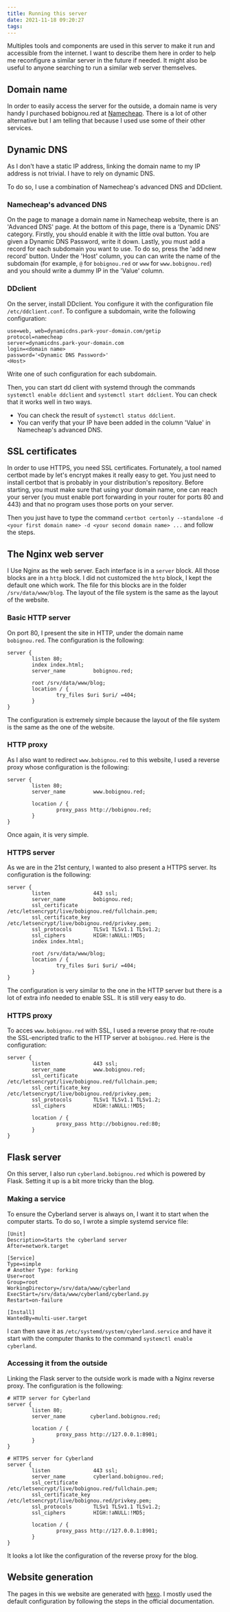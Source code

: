 ```yaml
---
title: Running this server
date: 2021-11-18 09:20:27
tags:
---
```

Multiples tools and components are used in this server to make it run and accessible from the internet. I want to describe them here in order to help me reconfigure a similar server in the future if needed. It might also be useful to anyone searching to run a similar web server themselves.

## Domain name
In order to easily access the server for the outside, a domain name is very handy I purchased bobignou.red at [Namecheap](https://www.namecheap.com/). There is a lot of other alternative but I am telling that because I used use some of their other services.

## Dynamic DNS
As I don't have a static IP address, linking the domain name to my IP address is not trivial. I have to rely on dynamic DNS.

To do so, I use a combination of Namecheap's advanced DNS and DDclient.

### Namecheap's advanced DNS
On the page to manage a domain name in Namecheap website, there is an 'Advanced DNS' page. At the bottom of this page, there is a 'Dynamic DNS' category. Firstly, you should enable it with the little oval button. You are given a Dynamic DNS Password, write it down. Lastly, you must add a record for each subdomain you want to use. To do so, press the 'add new record' button. Under the 'Host' column, you can can write the name of the subdomain (for example, `@` for `bobignou.red` or `www` for `www.bobignou.red`) and you should write a dummy IP in the 'Value' column.

### DDclient
On the server, install DDclient. You configure it with the configuration file `/etc/ddclient.conf`. To configure a subdomain, write the following configuration:
```
use=web, web=dynamicdns.park-your-domain.com/getip
protocol=namecheap
server=dynamicdns.park-your-domain.com
login=<domain name>
password='<Dynamic DNS Password>'
<Host>
```
Write one of such configuration for each subdomain.

Then, you can start dd client with systemd through the commands `systemctl enable ddclient` and `systemctl start ddclient`. You can check that it works well in two ways.
* You can check the result of `systemctl status ddclient`.
* You can verify that your IP have been added in the column 'Value' in Namecheap's advanced DNS.

## SSL certificates
In order to use HTTPS, you need SSL certificates. Fortunately, a tool named certbot made by let's encrypt makes it really easy to get. You just need to install certbot that is probably in your distribution's repository. Before starting, you must make sure that using your domain name, one can reach your server (you must enable port forwarding in your router for ports 80 and 443) and that no program uses those ports on your server.

Then you just have to type the command `certbot certonly --standalone -d <your first domain name> -d <your second domain name> ...` and follow the steps.

## The Nginx web server
I Use Nginx as the web server. Each interface is in a `server` block. All those blocks are in a `http` block. I did not customized the `http` block, I kept the default one which work. The file for this blocks are in the folder `/srv/data/www/blog`. The layout of the file system is the same as the layout of the website.

### Basic HTTP server
On port 80, I present the site in HTTP, under the domain name `bobignou.red`. The configuration is the following:
```
server {
        listen 80;
        index index.html;
        server_name         bobignou.red;

        root /srv/data/www/blog;
        location / {
                try_files $uri $uri/ =404;
        }
}
```
The configuration is extremely simple because the layout of the file system is the same as the one of the website.

### HTTP proxy
As I also want to redirect `www.bobignou.red` to this website, I used a reverse proxy whose configuration is the following:
```
server {
        listen 80;
        server_name         www.bobignou.red;

        location / {
                proxy_pass http://bobignou.red; 
        }
}
```
Once again, it is very simple.

### HTTPS server
As we are in the 21st century, I wanted to also present a HTTPS server. Its configuration is the following:
```
server {
        listen              443 ssl;
        server_name         bobignou.red;
        ssl_certificate     /etc/letsencrypt/live/bobignou.red/fullchain.pem;
        ssl_certificate_key /etc/letsencrypt/live/bobignou.red/privkey.pem;
        ssl_protocols       TLSv1 TLSv1.1 TLSv1.2;
        ssl_ciphers         HIGH:!aNULL:!MD5;
        index index.html;

        root /srv/data/www/blog;
        location / {
                try_files $uri $uri/ =404;
        }
}
```
The configuration is very similar to the one in the HTTP server but there is a lot of extra info needed to enable SSL. It is still very easy to do.

### HTTPS proxy
To acces `www.bobignou.red` with SSL, I used a reverse proxy that re-route the SSL-encripted trafic to the HTTP server at `bobignou.red`. Here is the configuration:
```
server {
        listen              443 ssl;
        server_name         www.bobignou.red;
        ssl_certificate     /etc/letsencrypt/live/bobignou.red/fullchain.pem;
        ssl_certificate_key /etc/letsencrypt/live/bobignou.red/privkey.pem;
        ssl_protocols       TLSv1 TLSv1.1 TLSv1.2;
        ssl_ciphers         HIGH:!aNULL:!MD5;

        location / {
                proxy_pass http://bobignou.red:80;
        }
}
```

## Flask server
On this server, I also run `cyberland.bobignou.red` which is powered by Flask. Setting it up is a bit more tricky than the blog.

### Making a service
To ensure the Cyberland server is always on, I want it to start when the computer starts. To do so, I wrote a simple systemd service file:
```
[Unit]
Description=Starts the cyberland server
After=network.target

[Service]
Type=simple
# Another Type: forking
User=root
Group=root
WorkingDirectory=/srv/data/www/cyberland
ExecStart=/srv/data/www/cyberland/cyberland.py
Restart=on-failure

[Install]
WantedBy=multi-user.target
```
I can then save it as `/etc/systemd/system/cyberland.service` and have it start with the computer thanks to the command `systemctl enable cyberland`.

### Accessing it from the outside
Linking the Flask server to the outside work is made with a Nginx reverse proxy. The configuration is the following:
```
# HTTP server for Cyberland
server {
        listen 80;
        server_name        cyberland.bobignou.red;

        location / {
                proxy_pass http://127.0.0.1:8901;
        }
}

# HTTPS server for Cyberland
server {
        listen              443 ssl;
        server_name         cyberland.bobignou.red;
        ssl_certificate     /etc/letsencrypt/live/bobignou.red/fullchain.pem;
        ssl_certificate_key /etc/letsencrypt/live/bobignou.red/privkey.pem;
        ssl_protocols       TLSv1 TLSv1.1 TLSv1.2;
        ssl_ciphers         HIGH:!aNULL:!MD5;

        location / {
                proxy_pass http://127.0.0.1:8901;
        }
}
```
It looks a lot like the configuration of the reverse proxy for the blog.

## Website generation
The pages in this we website are generated with [hexo](https://github.com/hexojs/hexo). I mostly used the default configuration by following the steps in the official documentation.

